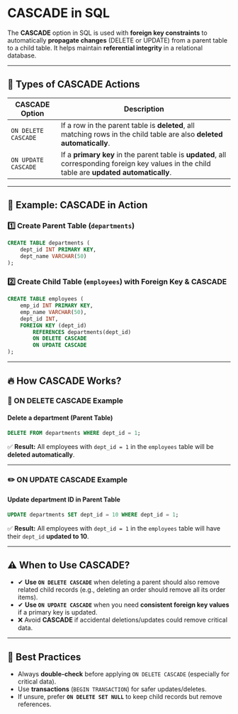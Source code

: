 # CASCADE in SQL

The **CASCADE** option in SQL is used with **foreign key constraints** to automatically **propagate changes** (DELETE or UPDATE) from a parent table to a child table. It helps maintain **referential integrity** in a relational database.

---

## **🚀 Types of CASCADE Actions**

| **CASCADE Option**      | **Description** |
|-------------------------|----------------|
| `ON DELETE CASCADE`    | If a row in the parent table is **deleted**, all matching rows in the child table are also **deleted automatically**. |
| `ON UPDATE CASCADE`    | If a **primary key** in the parent table is **updated**, all corresponding foreign key values in the child table are **updated automatically**. |

---

## **📌 Example: CASCADE in Action**

### **1️⃣ Create Parent Table (`departments`)**
```sql
CREATE TABLE departments (
    dept_id INT PRIMARY KEY,
    dept_name VARCHAR(50)
);
```

### **2️⃣ Create Child Table (`employees`) with Foreign Key & CASCADE**
```sql
CREATE TABLE employees (
    emp_id INT PRIMARY KEY,
    emp_name VARCHAR(50),
    dept_id INT,
    FOREIGN KEY (dept_id) 
        REFERENCES departments(dept_id) 
        ON DELETE CASCADE 
        ON UPDATE CASCADE
);
```

---

## **🔥 How CASCADE Works?**

### **🛑 ON DELETE CASCADE Example**  
#### **Delete a department (Parent Table)**
```sql
DELETE FROM departments WHERE dept_id = 1;
```
✅ **Result:** All employees with `dept_id = 1` in the `employees` table will be **deleted automatically**.

---

### **✏️ ON UPDATE CASCADE Example**  
#### **Update department ID in Parent Table**
```sql
UPDATE departments SET dept_id = 10 WHERE dept_id = 1;
```
✅ **Result:** All employees with `dept_id = 1` in the `employees` table will have their `dept_id` **updated to 10**.

---

## **⚠️ When to Use CASCADE?**  
- ✔ **Use `ON DELETE CASCADE`** when deleting a parent should also remove related child records (e.g., deleting an order should remove all its order items).  
- ✔ **Use `ON UPDATE CASCADE`** when you need **consistent foreign key values** if a primary key is updated.  
- ❌ Avoid **CASCADE** if accidental deletions/updates could remove critical data.  

---

## **📝 Best Practices**
- Always **double-check** before applying `ON DELETE CASCADE` (especially for critical data).  
- Use **transactions** (`BEGIN TRANSACTION`) for safer updates/deletes.  
- If unsure, prefer **`ON DELETE SET NULL`** to keep child records but remove references.  

